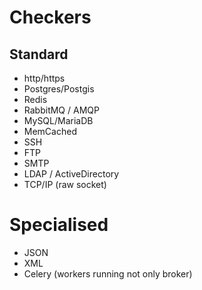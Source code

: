 # Checkers


## Standard

 - http/https
 - Postgres/Postgis
 - Redis
 - RabbitMQ / AMQP
 - MySQL/MariaDB
 - MemCached
 - SSH
 - FTP
 - SMTP
 - LDAP / ActiveDirectory
 - TCP/IP (raw socket)


# Specialised

 - JSON
 - XML
 - Celery (workers running not only broker)
